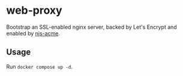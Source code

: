 # web-proxy
Bootstrap an SSL-enabled nginx server, backed by Let's Encrypt and enabled by
[njs-acme](https://github.com/nginxinc/njs-acme).

## Usage
Run `docker compose up -d`.
